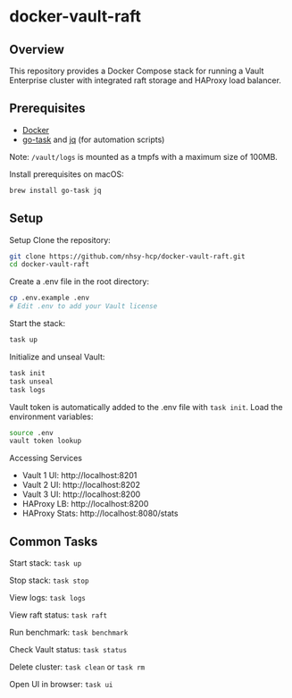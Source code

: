 # docker-vault-raft

## Overview

This repository provides a Docker Compose stack for running a Vault Enterprise cluster with integrated raft storage and HAProxy load balancer.

## Prerequisites

- [Docker](https://www.docker.com/get-started)
- [go-task](https://taskfile.dev) and [jq](https://stedolan.github.io/jq/) (for automation scripts)

Note: `/vault/logs` is mounted as a tmpfs with a maximum size of 100MB.

Install prerequisites on macOS:
```sh
brew install go-task jq
```

## Setup
Setup
Clone the repository:
```sh
git clone https://github.com/nhsy-hcp/docker-vault-raft.git
cd docker-vault-raft
```
Create a .env file in the root directory:
```sh
cp .env.example .env
# Edit .env to add your Vault license
```
Start the stack:
```sh
task up
```
Initialize and unseal Vault:
```sh
task init
task unseal
task logs
```
Vault token is automatically added to the .env file with `task init`. Load the environment variables:
```sh
source .env
vault token lookup
```

Accessing Services
- Vault 1 UI: http://localhost:8201
- Vault 2 UI: http://localhost:8202
- Vault 3 UI: http://localhost:8200
- HAProxy LB: http://localhost:8200
- HAProxy Stats: http://localhost:8080/stats

## Common Tasks
Start stack: `task up`

Stop stack: `task stop`

View logs: `task logs`

View raft status: `task raft`

Run benchmark: `task benchmark`

Check Vault status: `task status`

Delete cluster: `task clean` or `task rm`

Open UI in browser: `task ui`
